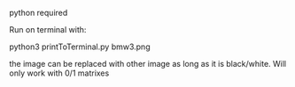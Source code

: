 python required

Run on terminal with:

python3 printToTerminal.py bmw3.png

the image can be replaced with other image as long as it is black/white. Will only work with 0/1 matrixes
